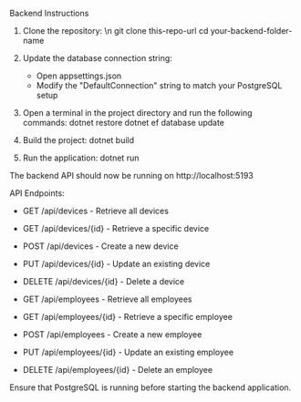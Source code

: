 Backend Instructions

1. Clone the repository: \n
   git clone this-repo-url
   cd your-backend-folder-name

2. Update the database connection string:
   - Open appsettings.json
   - Modify the "DefaultConnection" string to match your PostgreSQL setup

3. Open a terminal in the project directory and run the following commands:
   dotnet restore
   dotnet ef database update

4. Build the project:
   dotnet build

5. Run the application:
   dotnet run

The backend API should now be running on http://localhost:5193

API Endpoints:
- GET /api/devices - Retrieve all devices
- GET /api/devices/{id} - Retrieve a specific device
- POST /api/devices - Create a new device
- PUT /api/devices/{id} - Update an existing device
- DELETE /api/devices/{id} - Delete a device

- GET /api/employees - Retrieve all employees
- GET /api/employees/{id} - Retrieve a specific employee
- POST /api/employees - Create a new employee
- PUT /api/employees/{id} - Update an existing employee
- DELETE /api/employees/{id} - Delete an employee

Ensure that PostgreSQL is running before starting the backend application.

